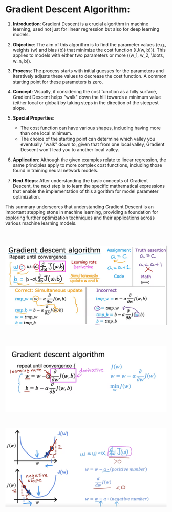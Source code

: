 # Gradient Descent Algorithm:

1. **Introduction**: Gradient Descent is a crucial algorithm in machine learning, used not just for linear regression but also for deep learning models.

2. **Objective**: The aim of this algorithm is to find the parameter values (e.g., weights \(w\) and bias \(b\)) that minimize the cost function (\(J(w, b)\)). This applies to models with either two parameters or more (\(w_1, w_2, \ldots, w_n, b\)).

3. **Process**: The process starts with initial guesses for the parameters and iteratively adjusts these values to decrease the cost function. A common starting point for these parameters is zero.

4. **Concept**: Visually, if considering the cost function as a hilly surface, Gradient Descent helps "walk" down the hill towards a minimum value (either local or global) by taking steps in the direction of the steepest slope.

5. **Special Properties**:
   - The cost function can have various shapes, including having more than one local minimum.
   - The choice of the starting point can determine which valley you eventually "walk" down to, given that from one local valley, Gradient Descent won't lead you to another local valley.

6. **Application**: Although the given examples relate to linear regression, the same principles apply to more complex cost functions, including those found in training neural network models.

7. **Next Steps**: After understanding the basic concepts of Gradient Descent, the next step is to learn the specific mathematical expressions that enable the implementation of this algorithm for model parameter optimization.

This summary underscores that understanding Gradient Descent is an important stepping stone in machine learning, providing a foundation for exploring further optimization techniques and their applications across various machine learning models.

<br>
<br>

<div align="center">

![nnnn](https://github.com/dystaSatria/Machine-Learning/blob/main/Supervised%20Machine%20Learning%20Regression%20and%20Classification/Train%20the%20Model%20witg%20Gradient%20Descent/Screenshot%20(973).png)

</div>


<br>
<br>

<div align="center">

![nnnn](https://github.com/dystaSatria/Machine-Learning/blob/main/Supervised%20Machine%20Learning%20Regression%20and%20Classification/Train%20the%20Model%20witg%20Gradient%20Descent/Screenshot%202024-02-10%20at%2012.31.40.png)

</div>

<br>

<div align="center">

![nnnn](https://github.com/dystaSatria/Machine-Learning/blob/main/Supervised%20Machine%20Learning%20Regression%20and%20Classification/Train%20the%20Model%20witg%20Gradient%20Descent/Screenshot%202024-02-10%20at%2012.46.33.png)

</div>

